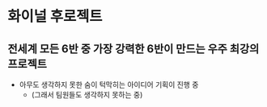 # 화이널 후로젝트

## 전세계 모든 6반 중 가장 강력한 6반이 만드는 우주 최강의 프로젝트

- 아무도 생각하지 못한 숨이 턱막히는 아이디어 기획이 진행 중
  - (그래서 팀원들도 생각하지 못하는 중)

